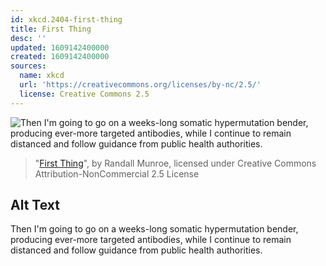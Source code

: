 ```yaml
---
id: xkcd.2404-first-thing
title: First Thing
desc: ''
updated: 1609142400000
created: 1609142400000
sources:
  name: xkcd
  url: 'https://creativecommons.org/licenses/by-nc/2.5/'
  license: Creative Commons 2.5
---
```

![Then I'm going to go on a weeks-long somatic hypermutation bender, producing ever-more targeted antibodies, while I continue to remain distanced and follow guidance from public health authorities.](https://imgs.xkcd.com/comics/first_thing.png)
> "[First Thing](https://xkcd.com/2404/)", by Randall Munroe, licensed under Creative Commons Attribution-NonCommercial 2.5 License

## Alt Text
Then I'm going to go on a weeks-long somatic hypermutation bender, producing ever-more targeted antibodies, while I continue to remain distanced and follow guidance from public health authorities.
